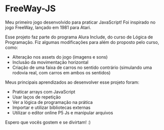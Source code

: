 # FreeWay-JS
Meu primeiro jogo desenvolvido para praticar JavaScript! Foi inspirado no jogo FreeWay, lançado em 1981 para Atari.

Esse projeto faz parte do programa Alura Include, do curso de Lógica de Programação. Fiz algumas modificações para além do proposto pelo curso, como:
  - Alteração nos assets do jogo (imagens e sons)
  - Inclusão da movimentação horizontal
  - Criação de uma faixa de carros no sentido contrário (simulando uma rodovia real, com carros em ambos os sentidos)

Meus principais aprendizados ao desenvolver esse projeto foram:
  - Praticar arrays com JavaScript
  - Usar laços de repetição
  - Ver a lógica de programação na prática
  - Importar e utilizar bibliotecas externas
  - Utilizar o editor online P5 Js e manipular arquivos

Espero que vocês gostem e se divirtam! :)

